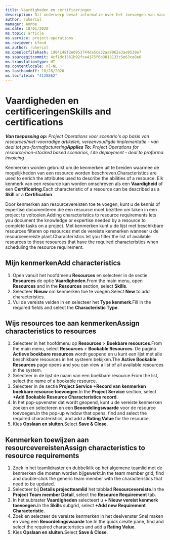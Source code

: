 ```yaml
---
title: Vaardigheden en certificeringen
description: Dit onderwerp bevat informatie over het toevoegen van vaardigheids- en certificeringskenmerken aan resources.
author: ruhercul
manager: Annbe
ms.date: 10/01/2020
ms.topic: article
ms.service: project-operations
ms.reviewer: kfend
ms.author: ruhercul
ms.openlocfilehash: 1d04148f2e0953744da5ca32aa9062e3ae9530e7
ms.sourcegitcommit: 4cf1dc1561b92fca4175f0b3813133c5e63ce8e6
ms.translationtype: HT
ms.contentlocale: nl-NL
ms.lasthandoff: 10/28/2020
ms.locfileid: "4128862"
---
```

# <a name="skills-and-certifications"></a><span data-ttu-id="14506-103">Vaardigheden en certificeringen</span><span class="sxs-lookup"><span data-stu-id="14506-103">Skills and certifications</span></span>
<span data-ttu-id="14506-104">_**Van toepassing op:** Project Operations voor scenario's op basis van resources/niet-voorradige artikelen, vereenvoudigde implementatie - van deal tot pro-formafacturering_</span><span class="sxs-lookup"><span data-stu-id="14506-104">_**Applies To:** Project Operations for resource/non-stocked based scenarios, Lite deployment - deal to proforma invoicing_</span></span>

<span data-ttu-id="14506-105">Kenmerken worden gebruikt om de kenmerken uit te breiden waarmee de mogelijkheden van een resource worden beschreven.</span><span class="sxs-lookup"><span data-stu-id="14506-105">Characteristics are used to enrich the attributes used to describe the abilities of a resource.</span></span> <span data-ttu-id="14506-106">Elk kenmerk van een resource kan worden omschreven als een **Vaardigheid** of een **Certificering**.</span><span class="sxs-lookup"><span data-stu-id="14506-106">Each characteristic of a resource can be described as a **Skill** or a **Certification**.</span></span>

<span data-ttu-id="14506-107">Door kenmerken aan resourcevereisten toe te voegen, kunt u de kennis of expertise documenteren die een resource moet bezitten om taken in een project te voltooien.</span><span class="sxs-lookup"><span data-stu-id="14506-107">Adding characteristics to resource requirements lets you document the knowledge or expertise needed by a resource to complete tasks on a project.</span></span> <span data-ttu-id="14506-108">Met kenmerken kunt u de lijst met beschikbare resources filteren op resources met de vereiste kenmerken wanneer u de resourcevereiste plant.</span><span class="sxs-lookup"><span data-stu-id="14506-108">Characteristics let you filter the list of available resources to those resources that have the required characteristics when scheduling the resource requirement.</span></span>

## <a name="add-characteristics"></a><span data-ttu-id="14506-109">Mijn kenmerken</span><span class="sxs-lookup"><span data-stu-id="14506-109">Add characteristics</span></span>

1. <span data-ttu-id="14506-110">Open vanuit het hoofdmenu **Resources** en selecteer in de sectie **Resources** de optie **Vaardigheden**.</span><span class="sxs-lookup"><span data-stu-id="14506-110">From the main menu, open **Resources** and in the **Resources** section, select **Skills**.</span></span>
2. <span data-ttu-id="14506-111">Selecteer **Nieuw** om kenmerken toe te voegen.</span><span class="sxs-lookup"><span data-stu-id="14506-111">Select **New** to add characteristics.</span></span>
3. <span data-ttu-id="14506-112">Vul de vereiste velden in en selecteer het **Type kenmerk**.</span><span class="sxs-lookup"><span data-stu-id="14506-112">Fill in the required fields and select the **Characteristic Type**.</span></span>

## <a name="assign-characteristics-to-resources"></a><span data-ttu-id="14506-113">Wijs resources toe aan kenmerken</span><span class="sxs-lookup"><span data-stu-id="14506-113">Assign characteristics to resources</span></span>

1. <span data-ttu-id="14506-114">Selecteer in het hoofdmenu op **Resources** > **Boekbare resources**.</span><span class="sxs-lookup"><span data-stu-id="14506-114">From the main menu, select **Resources** > **Bookable Resources**.</span></span> <span data-ttu-id="14506-115">De pagina **Actieve boekbare resources** wordt geopend en u kunt een lijst met alle beschikbare resources in het systeem bekijken.</span><span class="sxs-lookup"><span data-stu-id="14506-115">The **Active Bookable Resources** page opens and you can view a list of all available resources in the system.</span></span>
2. <span data-ttu-id="14506-116">Selecteer in de lijst de naam van een boekbare resource.</span><span class="sxs-lookup"><span data-stu-id="14506-116">From the list, select the name of a bookable resource.</span></span>
3. <span data-ttu-id="14506-117">Selecteer in de sectie **Project Service** **+Record van kenmerken boekbare resource toevoegen**.</span><span class="sxs-lookup"><span data-stu-id="14506-117">In the **Project Service** section, select **+Add Bookable Resource Characteristics record**.</span></span>
4. <span data-ttu-id="14506-118">In het pop-upvenster dat wordt geopend, kunt u de vereiste kenmerken zoeken en selecteren en een **Beoordelingswaarde** voor de resource toevoegen.</span><span class="sxs-lookup"><span data-stu-id="14506-118">In the pop-up window that opens, find and select the required characteristics, and add a **Rating Value** for the resource.</span></span>
5. <span data-ttu-id="14506-119">Kies **Opslaan en sluiten**.</span><span class="sxs-lookup"><span data-stu-id="14506-119">Select **Save & Close**.</span></span>

## <a name="assign-characteristics-to-resource-requirements"></a><span data-ttu-id="14506-120">Kenmerken toewijzen aan resourcevereisten</span><span class="sxs-lookup"><span data-stu-id="14506-120">Assign characteristics to resource requirements</span></span>

1. <span data-ttu-id="14506-121">Zoek in het teamlidraster en dubbelklik op het algemene teamlid met de kenmerken die moeten worden bijgewerkt.</span><span class="sxs-lookup"><span data-stu-id="14506-121">In the team member grid, find and double-click the generic team member with the characteristics that need to be updated.</span></span>
2. <span data-ttu-id="14506-122">Selecteer bij **Details projectteamlid** het tabblad **Resourcevereiste**.</span><span class="sxs-lookup"><span data-stu-id="14506-122">In the **Project Team member Detail**, select the **Resource Requirement** tab.</span></span>
3. <span data-ttu-id="14506-123">In het subraster **Vaardigheden** selecteert u **+ Nieuw vereist kenmerk toevoegen.**</span><span class="sxs-lookup"><span data-stu-id="14506-123">In the **Skills** subgrid, select **+Add new Requirement Characteristic.**</span></span>
4. <span data-ttu-id="14506-124">Zoek en selecteer de vereiste kenmerken in het deelvenster Snel maken en voeg een **Beoordelingswaarde** toe.</span><span class="sxs-lookup"><span data-stu-id="14506-124">In the quick create pane, find and select the required characteristics and add a **Rating Value**.</span></span>
5. <span data-ttu-id="14506-125">Kies **Opslaan en sluiten**.</span><span class="sxs-lookup"><span data-stu-id="14506-125">Select **Save & Close**.</span></span>
